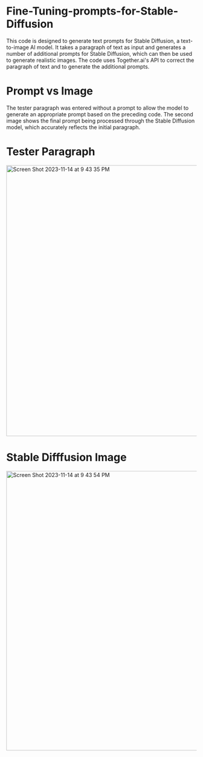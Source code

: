 # Fine-Tuning-prompts-for-Stable-Diffusion

This code is designed to generate text prompts for Stable Diffusion, a text-to-image AI model. It takes a paragraph of text as input and generates a number of additional prompts for Stable Diffusion, which can then be used to generate realistic images.
The code uses Together.ai's API to correct the paragraph of text and to generate the additional prompts. 



# Prompt vs Image
The tester paragraph was entered without a prompt to allow the model to generate an appropriate prompt based on the preceding code. The second image shows the final prompt being processed through the Stable Diffusion model, which accurately reflects the initial paragraph.

# Tester Paragraph
<img width="715" alt="Screen Shot 2023-11-14 at 9 43 35 PM" src="https://github.com/preetika-k/Fine-Tuning-prompts-for-Stable-Diffusion/assets/84887189/f3485e19-f80a-43db-b833-c4ddf7901420">

# Stable Difffusion Image
<img width="738" alt="Screen Shot 2023-11-14 at 9 43 54 PM" src="https://github.com/preetika-k/Fine-Tuning-prompts-for-Stable-Diffusion/assets/84887189/639e0d26-d37a-47cd-97cb-cc6c1ec1fe98">
